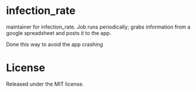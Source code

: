 # infection_rate
maintainer for infection_rate. Job runs periodically; grabs information from a google spreadsheet and posts it to the app.

Done this way to avoid the app crashing

# License

Released under the MIT license.
